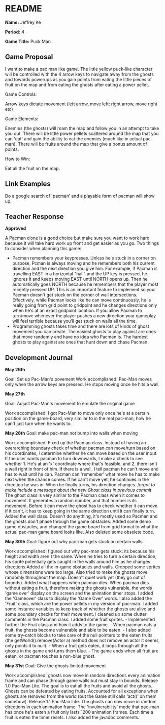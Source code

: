 # README #

**Name:**	Jeffrey Ke

**Period:**	4

**Game Title:** Puck Man

## Game Proposal ##

I want to make a pac man like game. The little yellow puck-like character will be controlled with the 4 arrow keys
to navigate away from the ghosts and towards powerups as you gain points from eating the little pieces of fruit on
the map and from eating the ghosts after eating a power pellet.

Game Controls:

Arrow keys dictate movement (left arrow, move left; right arrow, move right etc)

Game Elements:

Enemies (the ghosts) will roam the map and follow you in an attempt to take you out. There will be little power pellets
scattered around the map that you can 'eat' and gain the ability to eat the enemies (much like in actual pac-man). There will
be fruits around the map that give a bonus amount of points.

How to Win:

Eat all the fruit on the map.

## Link Examples ##
Do a google search of 'pacman' and a playable form of pacman will show up.

## Teacher Response ##

**Approved**

A Pacman clone is a good choice but make sure you want to work hard because it will take hard work up front and get easier as you go.
Two things to consider when planning this game:

 - Pacman remembers your keypresses. Unless he's stuck in a corner on purpose, Pcman is always moving and he remembers both his current direction and the next direction you give him. For example, if Pacman is travelling EAST in a horizontal "hall" and the UP key is pressed, he ignores it and keeps moving EAST until NORTH opens up. Then he automatically goes NORTH because he remembers that the player most recently pressed UP. This is an important feature to implement so your Pacman doesn't get stuck on the corner of wall intersections. Effectively, while Pacman looks like he can move continuously, he is really going from grid point to gridpoint and he changes directions only when he's at an exact gridpoint location. If you allow Pacman to turn/move whenever the player pushes a new direction your gameplay will feel terrible because you'll get stuck on walls all the time.
 - Programming ghosts takes time and there are lots of kinds of ghost movement you can create. The easiest ghosts to play against are ones that move randomly and have no idea who Pacman is. The hardest ghosts to play against are ones that hunt down and chase Pacman.



## Development Journal ##

**May 26th**

Goal:  Set up Pac-Man's povement
Work accomplished:  Pac-Man moves only when the arrow keys are pressed. He stops moving once he hits a wall.

**May 27th**

Goal:  Adjust Pac-Man's movement to emulate the original game

Work accomplished:  I got Pac-Man to move only once he's at a certain position on the game-board, very similar to in the real pac-man, how he can't just turn
when he wants to. 

**May 28th**
Goal: make pac-man not bump into walls when moving

Work accomplished: Fixed up the Pacman class. Instead of having an overarching boundary check of whether pacman can move/turn based on his coordinates, I determine whether he can move based on the user input. If the user wants pacman to turn downwards, I make a check to see whether 1. He's at an 'x' coordinate where that's feasible, and 2. there isn't a wall right in front of him. If there is a wall, I tell pacman he can't move and has to wait until he can. Pacman can 'remember' what move he has to make next when the chance comes. If he can't move yet, he continues in the direction he was in. When he finally turns, his direction changes.	*forgot to make include a message about the new Ghost class in previous commit* The ghost class is very similar to the Pacman class when it comes to movement. It generates a random number, and that number is its movement. Before it can move the ghost has to check whether it can move. if it can't, it has to keep going in the same direction until it can finally turn. Added the wall class. Doesn't do anything, it's mostly used so Pacman and the ghosts don't phase through the game obstacles.	Added some demo game obstacles, and changed the game board from grid format to what the actual pac-man game board looks like. Also deleted some obselete code.	

**May 30th**
Goal: figure out why pac-man gets stuck on certain walls

Work accomplished: figured out why pac-man gets stuck: its because his height and width aren't the same. When he tries to turn a certain direction, his sprite potentially gets caught in the walls around him as he changes directions.Added all the in-game obstacles and walls. Cropped some sprites whose dimensions were too large. Also tried to make the ghosts move randomly throughout the map. Doesn't quiet work yet (they go out of bounds). Added what happens when pacman dies. When pacman dies without eating a fruit, therefore making the ghosts vulnerable, the words 'game over' display on the screen and the animation timer stops. I added the 'Gameover' class to display the 'Game Over' words. I also added the 'Fruit' class, which are the power pellets in my version of pac-man. I added some instance variables to keep track of whether the ghosts are alive and some boundary checks for their movement. I cleaned up some clutter comments in the Pacman class. I added some fruit sprites. - Implemented further the Fruit class and how it adds to the game. - When pacman eats a fruit, the ghosts become vulnerable and able to be eaten. - I also added some try-catch blocks to take care of the null pointers to the eaten fruits (the getWorld().remove(Actor a) method does not remove an actor it seems, only points it to null). - When a fruit gets eaten, it loops through all the ghosts in the game and turns them blue. - The game ends when all fruit are eaten, or pacman touches a non-blue ghost.

**May 31st**
Goal: Give the ghosts limited movement

Work accomplished: ghosts now move in random directions every animation frame and can phase through game walls but must stay in bounds. Release 1.0 Pac-Man Lite. The goal is to eat all the fruits and avoid all the ghosts. Ghosts can be defeated by eating fruits. Accounted for all exceptions when ghosts are removed from the world (but the Game still calls 'act()' on them somehow). Release 1.1 Pac-Man Lite. The ghosts can now move in random directions in each animation frame. The 'invulnerability' mode that pac-man has once he's eaten a fruit only lasts 1200 animation frames. Each time a fruit is eaten the timer resets. I also added the javadoc comments.

